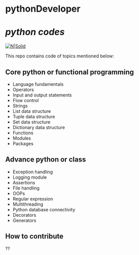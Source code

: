 # pythonDeveloper
# _python codes_

[![N|Solid](https://miro.medium.com/max/1400/1*IRGB-4OAoO8KSqH_huDPFw.gif)]()

This repo contains code of topics mentioned below:

## Core python or functional programming
- Language fundamentals
- Operators
- Input and output statements
- Flow control
- Strings
- List data structure
- Tuple data structure
- Set data structure
- Dictionary data structure
- Functions
- Modules
- Packages 

## Advance python or class 
- Exception handling
- Logging module
- Assertions
- File handling
- OOPs
- Regular expression
- Multithreading
- Python database connectivity
- Decorators
- Generators


## How to contribute
??

